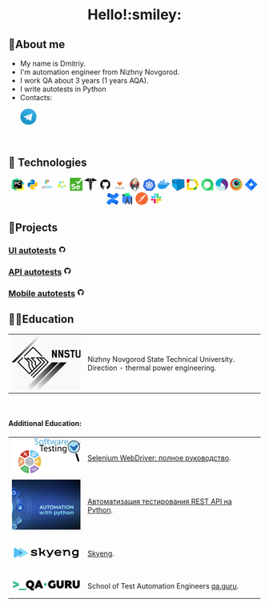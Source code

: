 <div align="center">
   <h1>
      Hello!:smiley:
   </h1>
</div>

<!--About me-->

## :information_desk_person:About me

- My name is Dmitriy.
- I'm automation engineer from Nizhny Novgorod.
- I work QA about 3 years (1 years AQA).
- I write autotests in Python
- Contacts:

<p>
  &#8287;&#8287;&#8287;&#8287;&#8287;
  <a href="https://t.me/DmitryL00"><img width="32px" alt="Telegram" title="Telegram" src="images/social_networks/tg.png"/></a>
  &#8287;
</p>


<!--Stack and tools-->

&#8287;&#8287;&#8287;&#8287;&#8287;

## :briefcase: Technologies

<p  align="center">
  <code><img width="5%" title="Pycharm" src="images/logo_stacks/pycharm.png"></code>
  <code><img width="5%" title="Python" src="images/logo_stacks/python.png"></code>
  <code><img width="5%" title="Pytest" src="images/logo_stacks/pytest.png"></code>
  <code><img width="5%" title="Selene" src="images/logo_stacks/selene.png"></code>
  <code><img width="5%" title="Selenium" src="images/logo_stacks/selenium.png"></code>
  <code><img width="5%" title="Requests" src="images/logo_stacks/requests.png"></code>
  <code><img width="5%" title="GitHub" src="images/logo_stacks/github.png"></code>
  <code><img width="5%" title="GitLab" src="images/logo_stacks/git_lab.png"></code>
  <code><img width="5%" title="Jenkins" src="images/logo_stacks/jenkins.png"></code>
  <code><img width="5%" title="Kubernetes" src="images/logo_stacks/kuber.png"></code>
  <code><img width="5%" title="Docker" src="images/logo_stacks/docker.png"></code>
  <code><img width="5%" title="Selenoid" src="images/logo_stacks/selenoid.png"></code>
  <code><img width="5%" title="Allure Report" src="images/logo_stacks/allure_report.png"></code>
  <code><img width="5%" title="Allure TestOps" src="images/logo_stacks/allure_testops.png"></code>
  <code><img width="5%" title="Appium" src="images/logo_stacks/appium.png"></code>
  <code><img width="5%" title="Browserstack" src="images/logo_stacks/browserstack.png"></code>
  <code><img width="5%" title="Jira" src="images/logo_stacks/jira.png"></code>
  <code><img width="5%" title="Confluence" src="images/logo_stacks/confluence.png"></code>
  <code><img width="5%" title="Android Studio" src="images/logo_stacks/android_studio.png"></code>
  <code><img width="5%" title="Postman" src="images/logo_stacks/postman.png"></code>
  <code><img width="5%" title="Slack" src="images/logo_stacks/slack.png"></code>
</p>


<!--Projects-->

## :floppy_disk:Projects

### [UI autotests](https://github.com/dmitri91/qa_guru_demo_webshop) <img width="3%" title="GitHub" src="images/logo_stacks/github.png">

### [API autotests](https://github.com/dmitri91/qa_guru_demo_webshop) <img width="3%" title="GitHub" src="images/logo_stacks/github.png">

### [Mobile autotests](https://github.com/dmitri91/mobile-diplom-wiki) <img width="3%" title="GitHub" src="images/logo_stacks/github.png">

<!--Education-->

## :man_student:Education

<table width="100%" border='0'>
   <tr>
    <td width="30%" valign="bottom"><img src="images/social_networks/univer_logo.jpg"></td><td valign="middle">Nizhny Novgorod State Technical University. Direction - thermal power engineering.</td></tr>
  </table>
  </br>

#### Additional Education:

<table width="100%" border='0'>
   <tr><td width="20%" valign="bottom"><img src="images/social_networks/soft.png"></td><td valign="middle"> <a target="_blank" href="https://www.software-testing.ru/edu/3-online/242-selenium-webdriver/">Selenium WebDriver: полное руководство</a>.</td></tr>

   <tr><td width="30%" valign="bottom"><img src="images/social_networks/API.jpg"></td><td valign="middle"> <a target="_blank" href="https://www.learnqa.ru/python_api">Автоматизация тестирования REST API на Python</a>.</td></tr>
   </tr>

   <tr><td width="30%" valign="bottom"><img src="images/social_networks/skaing.png"></td><td valign="middle"> <a target="_blank" href="https://skyeng.ru/">Skyeng</a>.</td></tr>

   <tr><td width="30%" valign="bottom"><img src="images/social_networks/qa_guru.png"></td><td valign="middle">School of Test Automation Engineers <a target="_blank" href="https://qa.guru">qa.guru</a>.</td></tr>
   </tr>
  </table>
